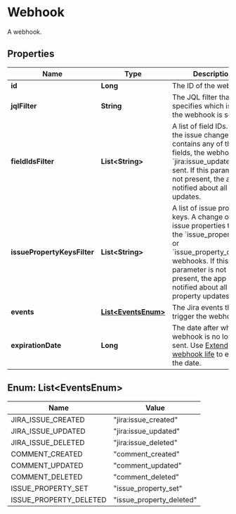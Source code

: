 

# Webhook

A webhook.

## Properties

| Name | Type | Description | Notes |
|------------ | ------------- | ------------- | -------------|
|**id** | **Long** | The ID of the webhook. |  |
|**jqlFilter** | **String** | The JQL filter that specifies which issues the webhook is sent for. |  |
|**fieldIdsFilter** | **List&lt;String&gt;** | A list of field IDs. When the issue changelog contains any of the fields, the webhook &#x60;jira:issue_updated&#x60; is sent. If this parameter is not present, the app is notified about all field updates. |  [optional] |
|**issuePropertyKeysFilter** | **List&lt;String&gt;** | A list of issue property keys. A change of those issue properties triggers the &#x60;issue_property_set&#x60; or &#x60;issue_property_deleted&#x60; webhooks. If this parameter is not present, the app is notified about all issue property updates. |  [optional] |
|**events** | [**List&lt;EventsEnum&gt;**](#List&lt;EventsEnum&gt;) | The Jira events that trigger the webhook. |  |
|**expirationDate** | **Long** | The date after which the webhook is no longer sent. Use [Extend webhook life](https://developer.atlassian.com/cloud/jira/platform/rest/v3/api-group-webhooks/#api-rest-api-3-webhook-refresh-put) to extend the date. |  [optional] [readonly] |



## Enum: List&lt;EventsEnum&gt;

| Name | Value |
|---- | -----|
| JIRA_ISSUE_CREATED | &quot;jira:issue_created&quot; |
| JIRA_ISSUE_UPDATED | &quot;jira:issue_updated&quot; |
| JIRA_ISSUE_DELETED | &quot;jira:issue_deleted&quot; |
| COMMENT_CREATED | &quot;comment_created&quot; |
| COMMENT_UPDATED | &quot;comment_updated&quot; |
| COMMENT_DELETED | &quot;comment_deleted&quot; |
| ISSUE_PROPERTY_SET | &quot;issue_property_set&quot; |
| ISSUE_PROPERTY_DELETED | &quot;issue_property_deleted&quot; |



